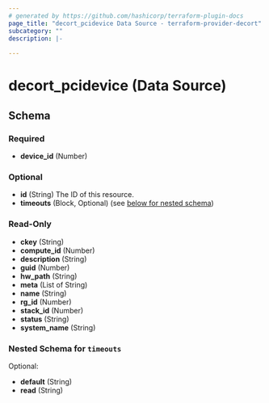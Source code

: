 ```yaml
---
# generated by https://github.com/hashicorp/terraform-plugin-docs
page_title: "decort_pcidevice Data Source - terraform-provider-decort"
subcategory: ""
description: |-
  
---
```


# decort_pcidevice (Data Source)





<!-- schema generated by tfplugindocs -->
## Schema

### Required

- **device_id** (Number)

### Optional

- **id** (String) The ID of this resource.
- **timeouts** (Block, Optional) (see [below for nested schema](#nestedblock--timeouts))

### Read-Only

- **ckey** (String)
- **compute_id** (Number)
- **description** (String)
- **guid** (Number)
- **hw_path** (String)
- **meta** (List of String)
- **name** (String)
- **rg_id** (Number)
- **stack_id** (Number)
- **status** (String)
- **system_name** (String)

<a id="nestedblock--timeouts"></a>
### Nested Schema for `timeouts`

Optional:

- **default** (String)
- **read** (String)


